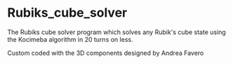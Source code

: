 # Rubiks_cube_solver
The Rubiks cube solver program which solves any Rubik's cube state using the Kocimeba algorithm in 20 turns on less.

Custom coded with the 3D components designed by Andrea Favero